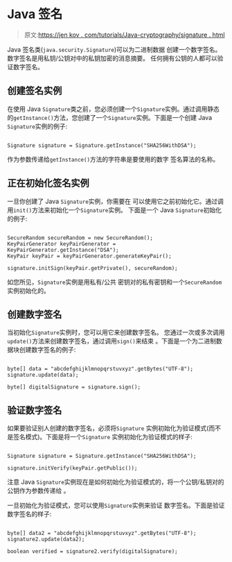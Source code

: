 # Java 签名

> 原文:[https://jen kov . com/tutorials/Java-cryptography/signature . html](https://jenkov.com/tutorials/java-cryptography/signature.html)

Java 签名类(`java.security.Signature`)可以为二进制数据 创建一个数字签名。数字签名是用私钥/公钥对中的私钥加密的消息摘要。 任何拥有公钥的人都可以验证数字签名。

## 创建签名实例

在使用 Java `Signature`类之前，您必须创建一个`Signature`实例。通过调用静态的`getInstance()`方法，您创建了一个`Signature`实例。下面是一个创建 Java `Signature`实例的例子:

```

Signature signature = Signature.getInstance("SHA256WithDSA");

```

作为参数传递给`getInstance()`方法的字符串是要使用的数字 签名算法的名称。

## 正在初始化签名实例

一旦你创建了 Java `Signature`实例，你需要在 可以使用它之前初始化它。通过调用`init()`方法来初始化一个`Signature`实例。 下面是一个 Java `Signature`初始化的例子:

```

SecureRandom secureRandom = new SecureRandom();
KeyPairGenerator keyPairGenerator = KeyPairGenerator.getInstance("DSA");
KeyPair keyPair = keyPairGenerator.generateKeyPair();

signature.initSign(keyPair.getPrivate(), secureRandom);

```

如您所见，`Signature`实例是用私有/公共 密钥对的私有密钥和一个`SecureRandom`实例初始化的。

## 创建数字签名

当初始化`Signature`实例时，您可以用它来创建数字签名。 您通过一次或多次调用`update()`方法来创建数字签名，通过调用`sign()`来结束 。下面是一个为二进制数据块创建数字签名的例子:

```

byte[] data = "abcdefghijklmnopqrstuvxyz".getBytes("UTF-8");
signature.update(data);

byte[] digitalSignature = signature.sign();

```

## 验证数字签名

如果要验证别人创建的数字签名，必须将`Signature` 实例初始化为验证模式(而不是签名模式)。下面是将一个`Signature` 实例初始化为验证模式的样子:

```

Signature signature = Signature.getInstance("SHA256WithDSA");

signature.initVerify(keyPair.getPublic());

```

注意 Java `Signature`实例现在是如何初始化为验证模式的，将一个公钥/私钥对的公钥作为参数传递给 。

一旦初始化为验证模式，您可以使用`Signature`实例来验证 数字签名。下面是验证数字签名的样子:

```

byte[] data2 = "abcdefghijklmnopqrstuvxyz".getBytes("UTF-8");
signature2.update(data2);

boolean verified = signature2.verify(digitalSignature);

```